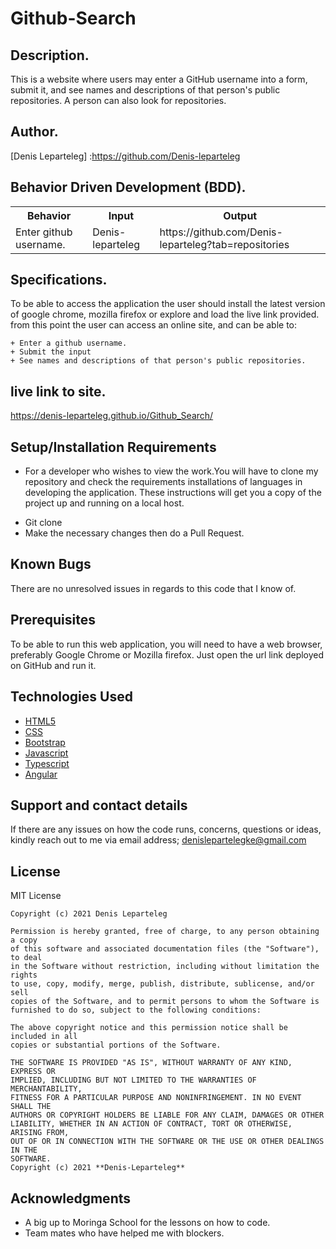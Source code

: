 # Github-Search

## Description.
This is a website where users may enter a GitHub username into a form, submit it, and see names and descriptions of that person's public repositories. A person can also look for repositories.

## Author.
[Denis Leparteleg] :https://github.com/Denis-leparteleg

## Behavior Driven Development (BDD).
<table>
        <tr>
          <th>Behavior</th>
          <th>Input</th>
          <th>Output</th>
        </tr>
        <tr>
        <td>Enter  github username.</td>
        <td>Denis-leparteleg</td>
        <td>https://github.com/Denis-leparteleg?tab=repositories</td>
        </tr>
</table>
      
## Specifications.
To be able to access the application the user should install the latest version of google chrome, mozilla firefox or explore and load the live link provided.
from this point the user can access an online site, and can be able to:
```
+ Enter a github username.
+ Submit the input
+ See names and descriptions of that person's public repositories.

```
##  live link to site.
https://denis-leparteleg.github.io/Github_Search/

## Setup/Installation Requirements
* For a developer who wishes to view the work.You will have to clone my repository and check the requirements installations of languages in developing the application.
These instructions will get you a copy of the project up and running on a local host.
+ Git clone 
+ Make the necessary changes then do a Pull Request.

## Known Bugs
There are no unresolved issues in regards to this code that I know of.

## Prerequisites
To be able to run this web application, you will need to have a web browser, preferably Google Chrome or Mozilla firefox.
Just open the url link deployed on GitHub and run it.

## Technologies Used
* [HTML5](https://github.com/topics/html5)
* [CSS](https://github.com/topics/css3)
* [Bootstrap](https://github.com/topics/bootstrap)
* [Javascript](https://github.com/topics/javascript)
* [Typescript](https://github.com/topics/typescript)
* [Angular](https://github.com/topics/angular)



## Support and contact details
If there are any issues on how the code runs, concerns, questions or ideas, kindly reach out to me via email address; 
denislepartelegke@gmail.com

## License
MIT License
```
Copyright (c) 2021 Denis Leparteleg

Permission is hereby granted, free of charge, to any person obtaining a copy
of this software and associated documentation files (the "Software"), to deal
in the Software without restriction, including without limitation the rights
to use, copy, modify, merge, publish, distribute, sublicense, and/or sell
copies of the Software, and to permit persons to whom the Software is
furnished to do so, subject to the following conditions:

The above copyright notice and this permission notice shall be included in all
copies or substantial portions of the Software.

THE SOFTWARE IS PROVIDED "AS IS", WITHOUT WARRANTY OF ANY KIND, EXPRESS OR
IMPLIED, INCLUDING BUT NOT LIMITED TO THE WARRANTIES OF MERCHANTABILITY,
FITNESS FOR A PARTICULAR PURPOSE AND NONINFRINGEMENT. IN NO EVENT SHALL THE
AUTHORS OR COPYRIGHT HOLDERS BE LIABLE FOR ANY CLAIM, DAMAGES OR OTHER
LIABILITY, WHETHER IN AN ACTION OF CONTRACT, TORT OR OTHERWISE, ARISING FROM,
OUT OF OR IN CONNECTION WITH THE SOFTWARE OR THE USE OR OTHER DEALINGS IN THE
SOFTWARE.
Copyright (c) 2021 **Denis-Leparteleg**
```
## Acknowledgments

* A big up to Moringa School for the lessons on how to code.
* Team mates who have helped me with blockers.
